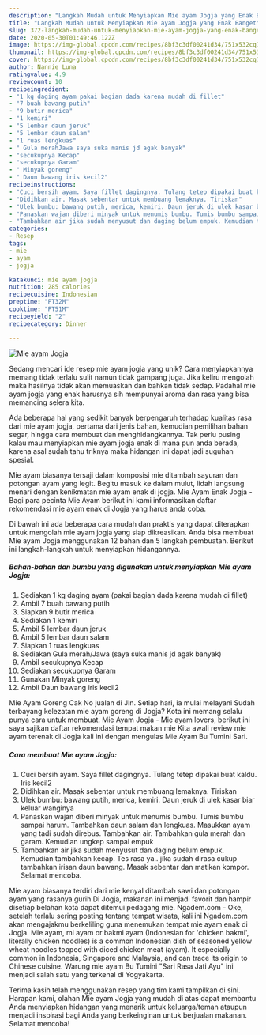 ```yaml
---
description: "Langkah Mudah untuk Menyiapkan Mie ayam Jogja yang Enak Banget"
title: "Langkah Mudah untuk Menyiapkan Mie ayam Jogja yang Enak Banget"
slug: 372-langkah-mudah-untuk-menyiapkan-mie-ayam-jogja-yang-enak-banget
date: 2020-05-30T01:49:46.122Z
image: https://img-global.cpcdn.com/recipes/8bf3c3df00241d34/751x532cq70/mie-ayam-jogja-foto-resep-utama.jpg
thumbnail: https://img-global.cpcdn.com/recipes/8bf3c3df00241d34/751x532cq70/mie-ayam-jogja-foto-resep-utama.jpg
cover: https://img-global.cpcdn.com/recipes/8bf3c3df00241d34/751x532cq70/mie-ayam-jogja-foto-resep-utama.jpg
author: Nannie Luna
ratingvalue: 4.9
reviewcount: 10
recipeingredient:
- "1 kg daging ayam pakai bagian dada karena mudah di fillet"
- "7 buah bawang putih"
- "9 butir merica"
- "1 kemiri"
- "5 lembar daun jeruk"
- "5 lembar daun salam"
- "1 ruas lengkuas"
- " Gula merahJawa saya suka manis jd agak banyak"
- "secukupnya Kecap"
- "secukupnya Garam"
- " Minyak goreng"
- " Daun bawang iris kecil2"
recipeinstructions:
- "Cuci bersih ayam. Saya fillet dagingnya. Tulang tetep dipakai buat kaldu. Iris kecil2"
- "Didihkan air. Masak sebentar untuk membuang lemaknya. Tiriskan"
- "Ulek bumbu: bawang putih, merica, kemiri. Daun jeruk di ulek kasar biar keluar wanginya"
- "Panaskan wajan diberi minyak untuk menumis bumbu. Tumis bumbu sampai harum. Tambahkan daun salam dan lengkuas. Masukkan ayam yang tadi sudah direbus. Tambahkan air. Tambahkan gula merah dan garam. Kemudian ungkep sampai empuk"
- "Tambahkan air jika sudah menyusut dan daging belum empuk. Kemudian tambahkan kecap. Tes rasa ya.. jika sudah dirasa cukup tambahkan irisan daun bawang. Masak sebentar dan matikan kompor. Selamat mencoba."
categories:
- Resep
tags:
- mie
- ayam
- jogja

katakunci: mie ayam jogja 
nutrition: 285 calories
recipecuisine: Indonesian
preptime: "PT32M"
cooktime: "PT51M"
recipeyield: "2"
recipecategory: Dinner

---
```



![Mie ayam Jogja](https://img-global.cpcdn.com/recipes/8bf3c3df00241d34/751x532cq70/mie-ayam-jogja-foto-resep-utama.jpg)

Sedang mencari ide resep mie ayam jogja yang unik? Cara menyiapkannya memang tidak terlalu sulit namun tidak gampang juga. Jika keliru mengolah maka hasilnya tidak akan memuaskan dan bahkan tidak sedap. Padahal mie ayam jogja yang enak harusnya sih mempunyai aroma dan rasa yang bisa memancing selera kita.

Ada beberapa hal yang sedikit banyak berpengaruh terhadap kualitas rasa dari mie ayam jogja, pertama dari jenis bahan, kemudian pemilihan bahan segar, hingga cara membuat dan menghidangkannya. Tak perlu pusing kalau mau menyiapkan mie ayam jogja enak di mana pun anda berada, karena asal sudah tahu triknya maka hidangan ini dapat jadi suguhan spesial.

Mie ayam biasanya tersaji dalam komposisi mie ditambah sayuran dan potongan ayam yang legit. Begitu masuk ke dalam mulut, lidah langsung menari dengan kenikmatan mie ayam enak di jogja. Mie Ayam Enak Jogja - Bagi para pecinta Mie Ayam berikut ini kami informasikan daftar rekomendasi mie ayam enak di Jogja yang harus anda coba.


Di bawah ini ada beberapa cara mudah dan praktis yang dapat diterapkan untuk mengolah mie ayam jogja yang siap dikreasikan. Anda bisa membuat Mie ayam Jogja menggunakan 12 bahan dan 5 langkah pembuatan. Berikut ini langkah-langkah untuk menyiapkan hidangannya.

<!--inarticleads1-->

##### Bahan-bahan dan bumbu yang digunakan untuk menyiapkan Mie ayam Jogja:

1. Sediakan 1 kg daging ayam (pakai bagian dada karena mudah di fillet)
1. Ambil 7 buah bawang putih
1. Siapkan 9 butir merica
1. Sediakan 1 kemiri
1. Ambil 5 lembar daun jeruk
1. Ambil 5 lembar daun salam
1. Siapkan 1 ruas lengkuas
1. Sediakan  Gula merah/Jawa (saya suka manis jd agak banyak)
1. Ambil secukupnya Kecap
1. Sediakan secukupnya Garam
1. Gunakan  Minyak goreng
1. Ambil  Daun bawang iris kecil2


Mie Ayam Goreng Cak No jualan di Jln. Setiap hari, ia mulai melayani Sudah terbayang kelezatan mie ayam goreng di Jogja? Kota ini memang selalu punya cara untuk membuat. Mie Ayam Jogja - Mie ayam lovers, berikut ini saya sajikan daftar rekomendasi tempat makan mie Kita awali review mie ayam terenak di Jogja kali ini dengan mengulas Mie Ayam Bu Tumini Sari. 

<!--inarticleads2-->

##### Cara membuat Mie ayam Jogja:

1. Cuci bersih ayam. Saya fillet dagingnya. Tulang tetep dipakai buat kaldu. Iris kecil2
1. Didihkan air. Masak sebentar untuk membuang lemaknya. Tiriskan
1. Ulek bumbu: bawang putih, merica, kemiri. Daun jeruk di ulek kasar biar keluar wanginya
1. Panaskan wajan diberi minyak untuk menumis bumbu. Tumis bumbu sampai harum. Tambahkan daun salam dan lengkuas. Masukkan ayam yang tadi sudah direbus. Tambahkan air. Tambahkan gula merah dan garam. Kemudian ungkep sampai empuk
1. Tambahkan air jika sudah menyusut dan daging belum empuk. Kemudian tambahkan kecap. Tes rasa ya.. jika sudah dirasa cukup tambahkan irisan daun bawang. Masak sebentar dan matikan kompor. Selamat mencoba.


Mie ayam biasanya terdiri dari mie kenyal ditambah sawi dan potongan ayam yang rasanya gurih Di Jogja, makanan ini menjadi favorit dan hampir disetiap belahan kota dapat ditemui pedagang mie. Ngadem.com - Oke, setelah terlalu sering posting tentang tempat wisata, kali ini Ngadem.com akan mengajakmu berkeliling guna menemukan tempat mie ayam enak di Jogja. Mie ayam, mi ayam or bakmi ayam (Indonesian for &#39;chicken bakmi&#39;, literally chicken noodles) is a common Indonesian dish of seasoned yellow wheat noodles topped with diced chicken meat (ayam). It especially common in Indonesia, Singapore and Malaysia, and can trace its origin to Chinese cuisine. Warung mie ayam Bu Tumini &#34;Sari Rasa Jati Ayu&#34; ini menjadi salah satu yang terkenal di Yogyakarta. 

Terima kasih telah menggunakan resep yang tim kami tampilkan di sini. Harapan kami, olahan Mie ayam Jogja yang mudah di atas dapat membantu Anda menyiapkan hidangan yang menarik untuk keluarga/teman ataupun menjadi inspirasi bagi Anda yang berkeinginan untuk berjualan makanan. Selamat mencoba!
